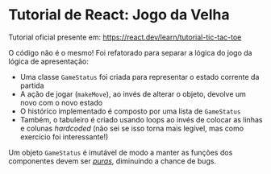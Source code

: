 # Tutorial de React: Jogo da Velha

Tutorial oficial presente em: https://react.dev/learn/tutorial-tic-tac-toe

O código não é o mesmo! Foi refatorado para separar a lógica do jogo da lógica de apresentação:
* Uma classe `GameStatus` foi criada para representar o estado corrente da partida
* A ação de jogar (`makeMove`), ao invés de alterar o objeto, devolve um novo com o novo estado
* O histórico implementado é composto por uma lista de `GameStatus`
* Também, o tabuleiro é criado usando loops ao invés de colocar as linhas e colunas _hardcoded_ (não sei se isso torna mais legível, mas como exercício foi interessante!)

Um objeto `GameStatus` é imutável de modo a manter as funções dos componentes devem ser _[puras](
https://react.dev/learn/keeping-components-pure)_, diminuindo a chance de bugs.
